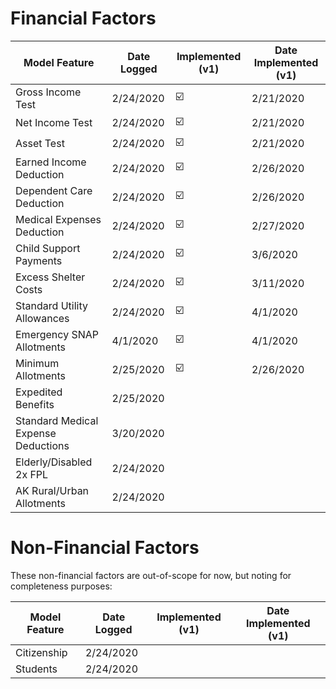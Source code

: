 # Financial Factors

| Model Feature                       | Date Logged  | Implemented (v1)         | Date Implemented (v1) |
| ------------------------------------|--------------|--------------------------| ----------------------|
| Gross Income Test                   | 2/24/2020    | :ballot_box_with_check:  | 2/21/2020             |
| Net Income Test                     | 2/24/2020    | :ballot_box_with_check:  | 2/21/2020             |
| Asset Test                          | 2/24/2020    | :ballot_box_with_check:  | 2/21/2020             |
| Earned Income Deduction             | 2/24/2020    | :ballot_box_with_check:  | 2/26/2020             |
| Dependent Care Deduction            | 2/24/2020    | :ballot_box_with_check:  | 2/26/2020             |
| Medical Expenses Deduction          | 2/24/2020    | :ballot_box_with_check:  | 2/27/2020             |
| Child Support Payments              | 2/24/2020    | :ballot_box_with_check:  | 3/6/2020              |
| Excess Shelter Costs                | 2/24/2020    | :ballot_box_with_check:  | 3/11/2020             |
| Standard Utility Allowances         | 2/24/2020    | :ballot_box_with_check:  | 4/1/2020              |
| Emergency SNAP Allotments           | 4/1/2020     | :ballot_box_with_check:  | 4/1/2020              |
| Minimum Allotments                  | 2/25/2020    | :ballot_box_with_check:  | 2/26/2020             |
| Expedited Benefits                  | 2/25/2020    |                          |                       |
| Standard Medical Expense Deductions | 3/20/2020    |                          |                       |
| Elderly/Disabled 2x FPL             | 2/24/2020    |                          |                       |
| AK Rural/Urban Allotments           | 2/24/2020    |                          |                       |

# Non-Financial Factors

These non-financial factors are out-of-scope for now, but noting for completeness purposes:

| Model Feature               | Date Logged  | Implemented (v1)         | Date Implemented (v1) |
| ----------------------------|--------------|--------------------------| ----------------------|
| Citizenship                 | 2/24/2020    |                          |                       |
| Students                    | 2/24/2020    |                          |                       |
